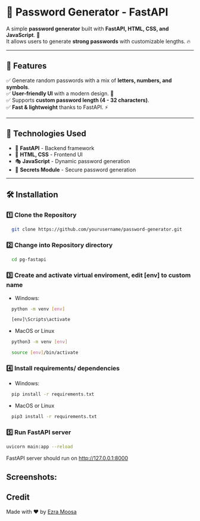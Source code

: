 # 🔐 Password Generator - FastAPI

A simple **password generator** built with **FastAPI, HTML, CSS, and JavaScript**. 🎯  
It allows users to generate **strong passwords** with customizable lengths. 🔥

---

## 🚀 Features
✅ Generate random passwords with a mix of **letters, numbers, and symbols**.  
✅ **User-friendly UI** with a modern design. 🎨  
✅ Supports **custom password length (4 - 32 characters)**.  
✅ **Fast & lightweight** thanks to FastAPI. ⚡  

---

## 📌 Technologies Used
- 🐍 **FastAPI** - Backend framework
- 🎨 **HTML, CSS** - Frontend UI
- 🎭 **JavaScript** - Dynamic password generation
- 🎲 **Secrets Module** - Secure password generation

---

## 🛠 Installation

### 1️⃣ Clone the Repository
  ```bash
    git clone https://github.com/yourusername/password-generator.git
  ```
### 2️⃣ Change into Repository directory
  ```bash
    cd pg-fastapi
  ```
### 3️⃣ Create and activate virtual enviroment, edit [env] to custom name
  - Windows:
  ```bash
    python -m venv [env]
  ```
  ```bash
    [env]\Scripts\activate
  ```
  - MacOS or Linux
  ```bash
    python3 -m venv [env]
  ```
  ```bash
    source [env]/bin/activate
  ```
### 4️⃣ Install requirements/ dependencies
  - Windows:
  ```bash
    pip install -r requirements.txt
  ```
  - MacOS or Linux
  ```bash
    pip3 install -r requirements.txt
  ```
### 5️⃣ Run FastAPI server
  ```bash
  uvicorn main:app --reload
  ```
  FastAPI server should run on http://127.0.0.1:8000

## Screenshots:

## Credit
Made with ❤️ by [Ezra Moosa](https://github.com)
    
